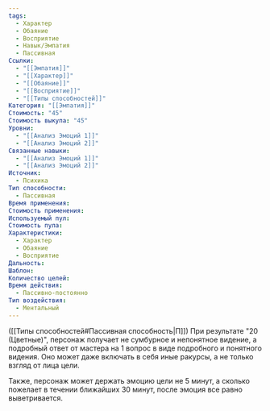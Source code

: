 ```yaml
---
tags:
  - Характер
  - Обаяние
  - Восприятие
  - Навык/Эмпатия
  - Пассивная
Ссылки:
  - "[[Эмпатия]]"
  - "[[Характер]]"
  - "[[Обаяние]]"
  - "[[Восприятие]]"
  - "[[Типы способностей]]"
Категория: "[[Эмпатия]]"
Стоимость: "45"
Стоимость выкупа: "45"
Уровни:
  - "[[Анализ Эмоций 1]]"
  - "[[Анализ Эмоций 2]]"
Связанные навыки:
  - "[[Анализ Эмоций 1]]"
  - "[[Анализ Эмоций 2]]"
Источник:
  - Психика
Тип способности:
  - Пассивная
Время применения: 
Стоимость применения: 
Используемый пул: 
Стоимость пула: 
Характеристики:
  - Характер
  - Обаяние
  - Восприятие
Дальность: 
Шаблон: 
Количество целей: 
Время действия:
  - Пассивно-постоянно
Тип воздействия:
  - Ментальный
---
```

([[Типы способностей#Пассивная способность|П]]) При результате "20 (Цветные)", персонаж получает не сумбурное и непонятное видение, а подробный ответ от мастера на 1 вопрос в виде подробного и понятного видения. Оно может даже включать в себя иные ракурсы, а не только взгляд от лица цели.

Также, персонаж может держать эмоцию цели не 5 минут, а сколько пожелает в течении ближайших 30 минут, после эмоция все равно выветривается. 
